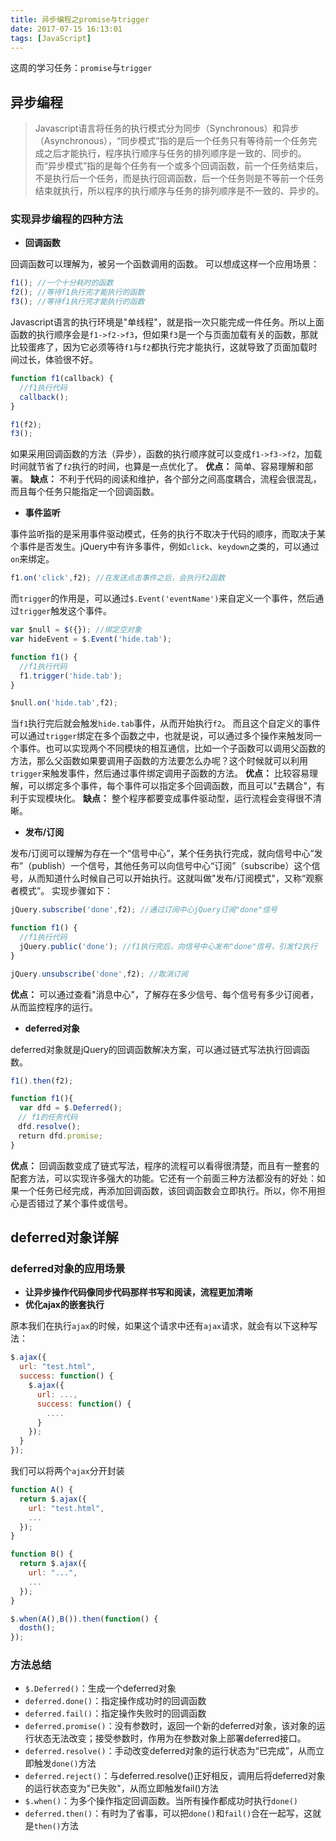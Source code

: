 ```yaml
---
title: 异步编程之promise与trigger
date: 2017-07-15 16:13:01
tags: [JavaScript]
---
```

这周的学习任务：`promise`与`trigger`

## 异步编程

> Javascript语言将任务的执行模式分为同步（Synchronous）和异步（Asynchronous），“同步模式”指的是后一个任务只有等待前一个任务完成之后才能执行，程序执行顺序与任务的排列顺序是一致的、同步的。而“异步模式”指的是每个任务有一个或多个回调函数，前一个任务结束后，不是执行后一个任务，而是执行回调函数，后一个任务则是不等前一个任务结束就执行，所以程序的执行顺序与任务的排列顺序是不一致的、异步的。

### 实现异步编程的四种方法

* **回调函数**

回调函数可以理解为，被另一个函数调用的函数。
可以想成这样一个应用场景：
```javascript
f1(); //一个十分耗时的函数
f2(); //等待f1执行完才能执行的函数
f3(); //等待f1执行完才能执行的函数
```
Javascript语言的执行环境是"单线程"，就是指一次只能完成一件任务。所以上面函数的执行顺序会是`f1->f2->f3`，但如果`f3`是一个与页面加载有关的函数，那就比较蛋疼了，因为它必须等待`f1`与`f2`都执行完才能执行，这就导致了页面加载时间过长，体验很不好。
```javascript
function f1(callback) {
  //f1执行代码
  callback();
}

f1(f2);
f3();
```
如果采用回调函数的方法（异步），函数的执行顺序就可以变成`f1->f3->f2`，加载时间就节省了`f2`执行的时间，也算是一点优化了。
**优点：** 简单、容易理解和部署。
**缺点：** 不利于代码的阅读和维护，各个部分之间高度耦合，流程会很混乱，而且每个任务只能指定一个回调函数。

* **事件监听**

事件监听指的是采用事件驱动模式，任务的执行不取决于代码的顺序，而取决于某个事件是否发生。jQuery中有许多事件，例如`click`、`keydown`之类的，可以通过`on`来绑定。
```javascript
f1.on('click',f2); //在发送点击事件之后，会执行f2函数
```
而`trigger`的作用是，可以通过`$.Event('eventName')`来自定义一个事件，然后通过`trigger`触发这个事件。
```javascript
var $null = $({}); //绑定空对象
var hideEvent = $.Event('hide.tab');

function f1() {
  //f1执行代码
  f1.trigger('hide.tab');
}

$null.on('hide.tab',f2);
```
当`f1`执行完后就会触发`hide.tab`事件，从而开始执行`f2`。
而且这个自定义的事件可以通过`trigger`绑定在多个函数之中，也就是说，可以通过多个操作来触发同一个事件。也可以实现两个不同模块的相互通信，比如一个子函数可以调用父函数的方法，那么父函数如果要调用子函数的方法要怎么办呢？这个时候就可以利用`trigger`来触发事件，然后通过事件绑定调用子函数的方法。
**优点：** 比较容易理解，可以绑定多个事件，每个事件可以指定多个回调函数，而且可以"去耦合"，有利于实现模块化。
**缺点：** 整个程序都要变成事件驱动型，运行流程会变得很不清晰。

* **发布/订阅**

发布/订阅可以理解为存在一个“信号中心”，某个任务执行完成，就向信号中心“发布”（publish）一个信号，其他任务可以向信号中心“订阅”（subscribe）这个信号，从而知道什么时候自己可以开始执行。这就叫做"发布/订阅模式"，又称“观察者模式”。
实现步骤如下：
```javascript
jQuery.subscribe('done',f2); //通过订阅中心jQuery订阅"done"信号

function f1() {
  //f1执行代码
  jQuery.public('done'); //f1执行完后，向信号中心发布"done"信号，引发f2执行
}

jQuery.unsubscribe('done',f2); //取消订阅
```
**优点：** 可以通过查看"消息中心"，了解存在多少信号、每个信号有多少订阅者，从而监控程序的运行。

* **deferred对象**

deferred对象就是jQuery的回调函数解决方案，可以通过链式写法执行回调函数。
```javascript
f1().then(f2);

function f1(){
  var dfd = $.Deferred();
　// f1的任务代码
　dfd.resolve();
　return dfd.promise;
}
```
**优点：** 回调函数变成了链式写法，程序的流程可以看得很清楚，而且有一整套的配套方法，可以实现许多强大的功能。它还有一个前面三种方法都没有的好处：如果一个任务已经完成，再添加回调函数，该回调函数会立即执行。所以，你不用担心是否错过了某个事件或信号。

## deferred对象详解

### deferred对象的应用场景

* **让异步操作代码像同步代码那样书写和阅读，流程更加清晰**
* **优化ajax的嵌套执行**

原本我们在执行`ajax`的时候，如果这个请求中还有`ajax`请求，就会有以下这种写法：
```javascript
$.ajax({
  url: "test.html",
  success: function() {
    $.ajax({
      url: ...,
      success: function() {
        ....
      }
    });
  }
});
```
我们可以将两个`ajax`分开封装
```javascript
function A() {
  return $.ajax({
    url: "test.html",
    ...
  });
}

function B() {
  return $.ajax({
    url: "...",
    ...
  });
}

$.when(A(),B()).then(function() {
  dosth();
});
```

### 方法总结

* `$.Deferred()`：生成一个deferred对象
* `deferred.done()`：指定操作成功时的回调函数
* `deferred.fail()`：指定操作失败时的回调函数
* `deferred.promise()`：没有参数时，返回一个新的deferred对象，该对象的运行状态无法改变；接受参数时，作用为在参数对象上部署deferred接口。
* `deferred.resolve()`：手动改变deferred对象的运行状态为“已完成”，从而立即触发`done()`方法
* `deferred.reject()`：与deferred.resolve()正好相反，调用后将deferred对象的运行状态变为"已失败"，从而立即触发fail()方法
* `$.when()`：为多个操作指定回调函数。当所有操作都成功时执行`done()`
* `deferred.then()`：有时为了省事，可以把`done()`和`fail()`合在一起写，这就是`then()`方法
